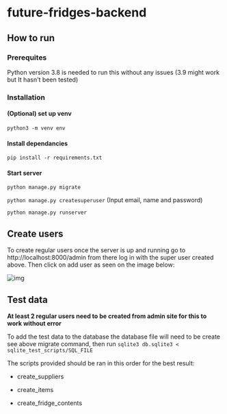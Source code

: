 # future-fridges-backend

## How to run

### Prerequites

Python version 3.8 is needed to run this without any issues (3.9 might work but It hasn't been tested)

### Installation

#### (Optional) set up venv

`python3 -m venv env`

#### Install dependancies

`pip install -r requirements.txt`

#### Start server

`python manage.py migrate`

`python manage.py createsuperuser` (Input email, name and password)

`python manage.py runserver`

## Create users

To create regular users once the server is up and running go to http://localhost:8000/admin from there log in with the super user created above. Then click on add user as seen on the image below:

![img](https://i.imgur.com/ztI5XvA.png) 

## Test data

**At least 2 regular users need to be created from admin site for this to work without error**

To add the test data to the database the database file will need to be create see above migrate command, then run `sqlite3 db.sqlite3 < sqlite_test_scripts/SQL_FILE`

The scripts provided should be ran in this order for the best result:

- create_suppliers

- create_items

- create_fridge_contents
